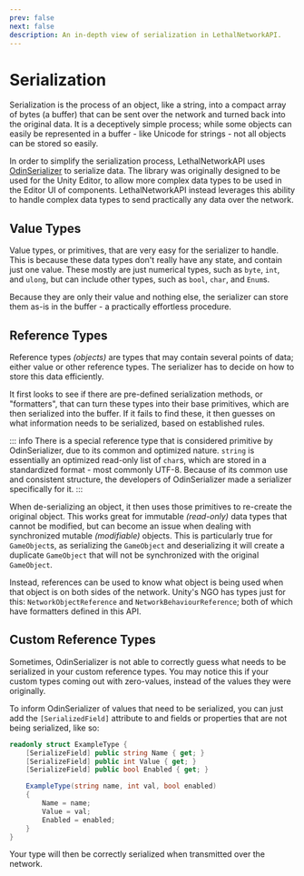 ```yaml
---
prev: false
next: false
description: An in-depth view of serialization in LethalNetworkAPI.
---
```


# Serialization

Serialization is the process of an object, like a string, into a compact array of bytes (a buffer) that can be sent over the network and turned back into the original data. It is a deceptively simple process; while some objects can easily be represented in a buffer - like Unicode for strings - not all objects can be stored so easily.

In order to simplify the serialization process, LethalNetworkAPI uses [OdinSerializer](https://github.com/TeamSirenix/odin-serializer) to serialize data. The library was originally designed to be used for the Unity Editor, to allow more complex data types to be used in the Editor UI of components. LethalNetworkAPI instead leverages this ability to handle complex data types to send practically any data over the network.

## Value Types

Value types, or primitives, that are very easy for the serializer to handle. This is because these data types don't really have any state, and contain just one value. These mostly are just numerical types, such as `byte`, `int`, and `ulong`, but can include other types, such as `bool`, `char`, and `Enum`s. 

Because they are only their value and nothing else, the serializer can store them as-is in the buffer - a practically effortless procedure.

## Reference Types

Reference types *(objects)* are types that may contain several points of data; either value or other reference types. The serializer has to decide on how to store this data efficiently. 

It first looks to see if there are pre-defined serialization methods, or "formatters", that can turn these types into their base primitives, which are then serialized into the buffer. If it fails to find these, it then guesses on what information needs to be serialized, based on established rules.

::: info
There is a special reference type that is considered primitive by OdinSerializer, due to its common and optimized nature. `string` is essentially an optimized read-only list of `char`s, which are stored in a standardized format - most commonly UTF-8. Because of its common use and consistent structure, the developers of OdinSerializer made a serializer specifically for it.
:::

When de-serializing an object, it then uses those primitives to re-create the original object. This works great for immutable *(read-only)* data types that cannot be modified, but can become an issue when dealing with synchronized mutable *(modifiable)* objects. This is particularly true for `GameObject`s, as serializing the `GameObject` and deserializing it will create a duplicate `GameObject` that will not be synchronized with the original `GameObject`.

Instead, references can be used to know what object is being used when that object is on both sides of the network. Unity's NGO has types just for this: `NetworkObjectReference` and `NetworkBehaviourReference`; both of which have formatters defined in this API.

## Custom Reference Types

Sometimes, OdinSerializer is not able to correctly guess what needs to be serialized in your custom reference types. You may notice this if your custom types coming out with zero-values, instead of the values they were originally.

To inform OdinSerializer of values that need to be serialized, you can just add the `[SerializedField]` attribute to and fields or properties that are not being serialized, like so:

```csharp
readonly struct ExampleType {
    [SerializeField] public string Name { get; }
    [SerializeField] public int Value { get; }
    [SerializeField] public bool Enabled { get; }

    ExampleType(string name, int val, bool enabled) 
    {
        Name = name;
        Value = val;
        Enabled = enabled;
    }
}
```

Your type will then be correctly serialized when transmitted over the network.
